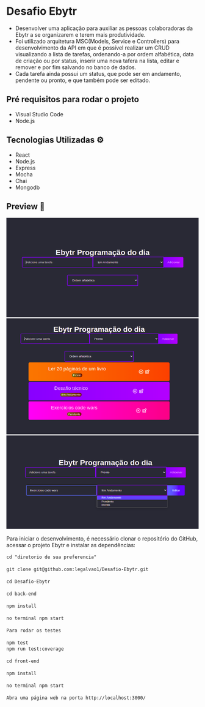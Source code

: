 # Desafio Ebytr

-   Desenvolver uma aplicação para auxiliar as pessoas colaboradoras da Ebytr a se organizarem e terem mais produtividade.
- Foi utilizado arquitetura MSC(Models, Service e Controllers) para desenvolvimento da API em que é possível realizar um CRUD visualizando a lista de tarefas, ordenando-a por ordem alfabética, data de criação ou por status, inserir uma nova tafera na lista, editar e remover e por fim salvando no banco de dados.
- Cada tarefa ainda possui um status, que pode ser em andamento, pendente ou pronto, e que também pode ser editado.
## Pré requisitos para rodar o projeto

-   Visual Studio Code
-   Node.js

## Tecnologias Utilizadas  ⚙

-   React
-   Node.js
-   Express
-   Mocha
-   Chai
-   Mongodb

## Preview  🎥
<img src="/images/tela-principal.png" alt="tela principal"/>
<img src="/images/tela-tarefas.png" alt="tarefas"/>
<img src="/images/tela-editar.png" alt="editar"/>

Para iniciar o desenvolvimento, é necessário clonar o repositório do GitHub, acessar o projeto Ebytr e instalar as dependências:
```shell
cd "diretorio de sua preferencia"

git clone git@github.com:legalvao1/Desafio-Ebytr.git

cd Desafio-Ebytr

cd back-end

npm install

no terminal npm start

Para rodar os testes

npm test
npm run test:coverage

cd front-end

npm install

no terminal npm start

Abra uma página web na porta http://localhost:3000/
